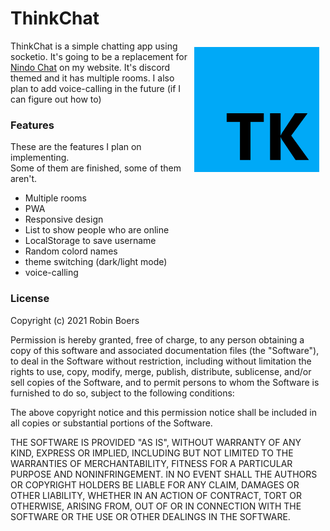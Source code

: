# ThinkChat

<img src="app/images/icon.png"
     alt="ThinkChat Logo"
     style="float: right; margin: 10px;" width="200" align="right" />

ThinkChat is a simple chatting app using socketio. It's going to be a replacement for [Nindo Chat](https://github.com/RobinBoers/Nindo#nindo) on my website. It's discord themed and it has multiple rooms. I also plan to add voice-calling in the future (if I can figure out how to)

### Features

These are the features I plan on implementing.  
Some of them are finished, some of them aren't.

- Multiple rooms
- PWA
- Responsive design
- List to show people who are online
- LocalStorage to save username
- Random colord names
- theme switching (dark/light mode)
- voice-calling

### License

Copyright (c) 2021 Robin Boers

Permission is hereby granted, free of charge, to any person obtaining a copy
of this software and associated documentation files (the "Software"), to deal
in the Software without restriction, including without limitation the rights
to use, copy, modify, merge, publish, distribute, sublicense, and/or sell
copies of the Software, and to permit persons to whom the Software is
furnished to do so, subject to the following conditions:

The above copyright notice and this permission notice shall be included in all
copies or substantial portions of the Software.

THE SOFTWARE IS PROVIDED "AS IS", WITHOUT WARRANTY OF ANY KIND, EXPRESS OR
IMPLIED, INCLUDING BUT NOT LIMITED TO THE WARRANTIES OF MERCHANTABILITY,
FITNESS FOR A PARTICULAR PURPOSE AND NONINFRINGEMENT. IN NO EVENT SHALL THE
AUTHORS OR COPYRIGHT HOLDERS BE LIABLE FOR ANY CLAIM, DAMAGES OR OTHER
LIABILITY, WHETHER IN AN ACTION OF CONTRACT, TORT OR OTHERWISE, ARISING FROM,
OUT OF OR IN CONNECTION WITH THE SOFTWARE OR THE USE OR OTHER DEALINGS IN THE
SOFTWARE.
